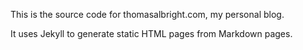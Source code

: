 This is the source code for thomasalbright.com, my personal blog.

It uses Jekyll to generate static HTML pages from Markdown pages.
